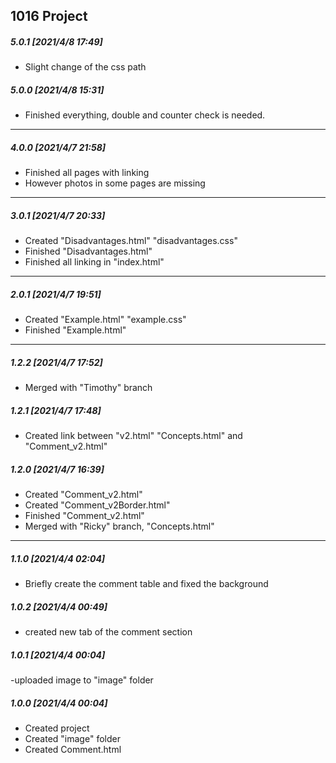 ## 1016 Project

##### 5.0.1 [2021/4/8 17:49]

- Slight change of the css path

##### 5.0.0 [2021/4/8 15:31]

- Finished everything, double and counter check is needed.

- - -

##### 4.0.0 [2021/4/7 21:58]

- Finished all pages with linking
- However photos in some pages are missing

- - -


##### 3.0.1 [2021/4/7 20:33]

- Created "Disadvantages.html" "disadvantages.css"
- Finished "Disadvantages.html"
- Finished all linking in "index.html"

- - -

##### 2.0.1 [2021/4/7 19:51]

- Created "Example.html" "example.css"
- Finished "Example.html"

- - -

##### 1.2.2 [2021/4/7 17:52]

- Merged with "Timothy" branch

##### 1.2.1 [2021/4/7 17:48]

- Created link between "v2.html" "Concepts.html" and "Comment_v2.html"

##### 1.2.0 [2021/4/7 16:39]

- Created "Comment_v2.html"
- Created "Comment_v2Border.html"
- Finished "Comment_v2.html"
- Merged with "Ricky" branch, "Concepts.html"

- - -

##### 1.1.0 [2021/4/4 02:04]

- Briefly create the comment table and fixed the background

##### 1.0.2 [2021/4/4 00:49]

- created new tab of the comment section

##### 1.0.1 [2021/4/4 00:04]

-uploaded image to "image" folder

##### 1.0.0 [2021/4/4 00:04]

- Created project
- Created "image" folder
- Created Comment.html
